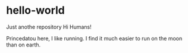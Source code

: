 # hello-world
Just anothe repository
Hi Humans!

Princedatou here, I like running.
I find it much easier to run on the moon than on earth.
